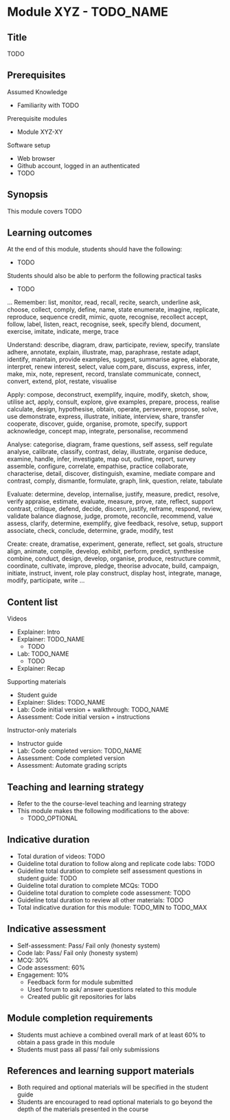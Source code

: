 # Module XYZ - TODO_NAME

## Title

TODO

## Prerequisites

Assumed Knowledge

- Familiarity with TODO

Prerequisite modules

- Module XYZ-XY

Software setup

- Web browser
- Github account, logged in an authenticated
- TODO

## Synopsis

This module covers TODO

## Learning outcomes

At the end of this module, students should have the following:

- TODO

Students should also be able to perform the following practical tasks

- TODO

...
Remember:
list, monitor, read, recall, recite, search, underline
ask, choose, collect, comply, define, name, state
enumerate, imagine, replicate, reproduce, sequence
credit, mimic, quote, recognise, recollect
accept, follow, label, listen, react, recognise, seek, specify
blend, document, exercise, imitate, indicate, merge, trace

Understand:
describe, diagram, draw, participate, review, specify, translate
adhere, annotate, explain, illustrate, map, paraphrase, restate
adapt, identify, maintain, provide examples, suggest, summarise
agree, elaborate, interpret, renew interest, select, value
com,pare, discuss, express, infer, make, mix, note, represent, record, translate
communicate, connect, convert, extend, plot, restate, visualise

Apply:
compose, deconstruct, exemplify, inquire, modify, sketch, show, utilise
act, apply, consult, explore, give examples, prepare, process, realise
calculate, design, hypothesise, obtain, operate, persevere, propose, solve, use
demonstrate, express, illustrate, initiate, interview, share, transfer
cooperate, discover, guide, organise, promote, specify, support
acknowledge, concept map, integrate, personalise, recommend

Analyse:
categorise, diagram, frame questions, self assess, self regulate
analyse, calibrate, classify, contrast, delay, illustrate, organise
deduce, examine, handle, infer, investigate, map out, outline, report, survey
assemble, configure, correlate, empathise, practice
collaborate, characterise, detail, discover, distinguish, examine, mediate
compare and contrast, comply, dismantle, formulate, graph, link, question, relate, tabulate

Evaluate:
determine, develop, internalise, justify, measure, predict, resolve, verify
appraise, estimate, evaluate, measure, prove, rate, reflect, support
contrast, critique, defend, decide, discern, justify, reframe, respond, review, validate
balance diagnose, judge, promote, reconcile, recommend, value
assess, clarify, determine, exemplify, give feedback, resolve, setup, support
associate, check, conclude, determine, grade, modify, test

Create:
create, dramatise, experiment, generate, reflect, set goals, structure
align, animate, compile, develop, exhibit, perform, predict, synthesise
combine, conduct, design, develop, organise, produce, restructure
commit, coordinate, cultivate, improve, pledge, theorise
advocate, build, campaign, initiate, instruct, invent, role play
construct, display host, integrate, manage, modify, participate, write
...

## Content list

Videos

- Explainer: Intro
- Explainer: TODO_NAME
    - TODO
- Lab: TODO_NAME
    - TODO
- Explainer: Recap

Supporting materials

- Student guide
- Explainer: Slides: TODO_NAME
- Lab: Code initial version + walkthrough: TODO_NAME
- Assessment: Code initial version + instructions

Instructor-only materials

- Instructor guide
- Lab: Code completed version: TODO_NAME
- Assessment: Code completed version
- Assessment: Automate grading scripts

## Teaching and learning strategy

- Refer to the the course-level teaching and learning strategy
- This module makes the following modifications to the above:
    - TODO_OPTIONAL

## Indicative duration

- Total duration of videos: TODO
- Guideline total duration to follow along and replicate code labs: TODO
- Guideline total duration to complete self assessment questions in student guide: TODO
- Guideline total duration to complete MCQs: TODO
- Guideline total duration to complete code assessment: TODO
- Guideline total duration to review all other materials: TODO
- Total indicative duration for this module: TODO_MIN to TODO_MAX

## Indicative assessment

- Self-assessment: Pass/ Fail only (honesty system)
- Code lab: Pass/ Fail only (honesty system)
- MCQ: 30%
- Code assessment: 60%
- Engagement: 10%
    - Feedback form for module submitted
    - Used forum to ask/ answer questions related to this module
    - Created public git repositories for labs

## Module completion requirements

- Students must achieve a combined overall mark of at least 60% to obtain a pass grade in this module
- Students must pass all pass/ fail only submissions

## References and learning support materials

- Both required and optional materials will be specified in the student guide
- Students are encouraged to read optional materials to go beyond the depth of the materials presented in the course
